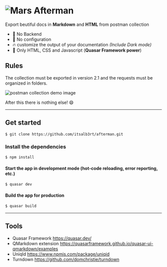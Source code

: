 # ![Mars](https://i.ibb.co/RQvDFQP/astronomy.png) Afterman

Export beutiful docs in **Markdown** and **HTML** from postman collection

- :ghost: No Backend
- :wrench: No configuration
- :fire: customize the output of your documentation *(Include Dark mode)*
- :tada: Only HTML, CSS and Javascript (**Quasar Framework power**)

## Rules

The collection must be exported in version 2.1 and the requests must be organized in folders.

![postman collection demo image](https://i.ibb.co/N37FxYC/Screenshot-2.png)

After this there is nothing else! :smile:

---

## Get started

```bash
$ git clone https://github.com/itsalb3rt/afterman.git
```

### Install the dependencies
```bash
$ npm install
```

#### Start the app in development mode (hot-code reloading, error reporting, etc.)
```bash
$ quasar dev
```

#### Build the app for production

```bash
$ quasar build
```

---

## Tools

- Quasar Framework  https://quasar.dev/
- QMarkdown extension https://quasarframework.github.io/quasar-ui-qmarkdown/examples
- UniqId https://www.npmjs.com/package/uniqid
- Turndown https://github.com/domchristie/turndown
